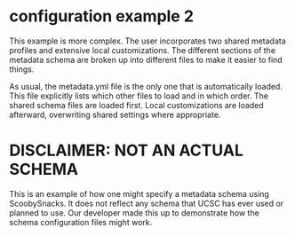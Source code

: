 # configuration example 2

This example is more complex. The user incorporates two shared metadata profiles and extensive local customizations. The different sections of the metadata schema are broken up into different files to make it easier to find things.

As usual, the metadata.yml file is the only one that is automatically loaded. This file explicitly lists which other files to load and in which order. The shared schema files are loaded first. Local customizations are loaded afterward, overwriting shared settings where appropriate. 


# DISCLAIMER: NOT AN ACTUAL SCHEMA

This is an example of how one might specify a metadata schema using ScoobySnacks. It does not reflect any schema that UCSC has ever used or planned to use. Our developer made this up to demonstrate how the schema configuration files might work.